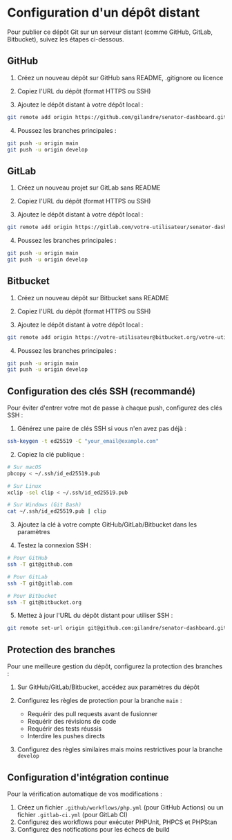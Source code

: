 # Configuration d'un dépôt distant

Pour publier ce dépôt Git sur un serveur distant (comme GitHub, GitLab, Bitbucket), suivez les étapes ci-dessous.

## GitHub

1. Créez un nouveau dépôt sur GitHub sans README, .gitignore ou licence
2. Copiez l'URL du dépôt (format HTTPS ou SSH)

3. Ajoutez le dépôt distant à votre dépôt local :
```bash
git remote add origin https://github.com/gilandre/senator-dashboard.git
```

4. Poussez les branches principales :
```bash
git push -u origin main
git push -u origin develop
```

## GitLab

1. Créez un nouveau projet sur GitLab sans README
2. Copiez l'URL du dépôt (format HTTPS ou SSH)

3. Ajoutez le dépôt distant à votre dépôt local :
```bash
git remote add origin https://gitlab.com/votre-utilisateur/senator-dashboard.git
```

4. Poussez les branches principales :
```bash
git push -u origin main
git push -u origin develop
```

## Bitbucket

1. Créez un nouveau dépôt sur Bitbucket sans README
2. Copiez l'URL du dépôt (format HTTPS ou SSH)

3. Ajoutez le dépôt distant à votre dépôt local :
```bash
git remote add origin https://votre-utilisateur@bitbucket.org/votre-utilisateur/senator-dashboard.git
```

4. Poussez les branches principales :
```bash
git push -u origin main
git push -u origin develop
```

## Configuration des clés SSH (recommandé)

Pour éviter d'entrer votre mot de passe à chaque push, configurez des clés SSH :

1. Générez une paire de clés SSH si vous n'en avez pas déjà :
```bash
ssh-keygen -t ed25519 -C "your_email@example.com"
```

2. Copiez la clé publique :
```bash
# Sur macOS
pbcopy < ~/.ssh/id_ed25519.pub

# Sur Linux
xclip -sel clip < ~/.ssh/id_ed25519.pub

# Sur Windows (Git Bash)
cat ~/.ssh/id_ed25519.pub | clip
```

3. Ajoutez la clé à votre compte GitHub/GitLab/Bitbucket dans les paramètres

4. Testez la connexion SSH :
```bash
# Pour GitHub
ssh -T git@github.com

# Pour GitLab
ssh -T git@gitlab.com

# Pour Bitbucket
ssh -T git@bitbucket.org
```

5. Mettez à jour l'URL du dépôt distant pour utiliser SSH :
```bash
git remote set-url origin git@github.com:gilandre/senator-dashboard.git
```

## Protection des branches

Pour une meilleure gestion du dépôt, configurez la protection des branches :

1. Sur GitHub/GitLab/Bitbucket, accédez aux paramètres du dépôt
2. Configurez les règles de protection pour la branche `main` :
   - Requérir des pull requests avant de fusionner
   - Requérir des révisions de code
   - Requérir des tests réussis
   - Interdire les pushes directs

3. Configurez des règles similaires mais moins restrictives pour la branche `develop`

## Configuration d'intégration continue

Pour la vérification automatique de vos modifications :

1. Créez un fichier `.github/workflows/php.yml` (pour GitHub Actions) ou un fichier `.gitlab-ci.yml` (pour GitLab CI)
2. Configurez des workflows pour exécuter PHPUnit, PHPCS et PHPStan
3. Configurez des notifications pour les échecs de build 